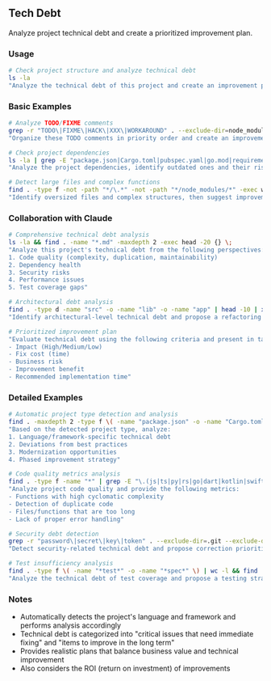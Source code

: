 ## Tech Debt

Analyze project technical debt and create a prioritized improvement plan.

### Usage

```bash
# Check project structure and analyze technical debt
ls -la
"Analyze the technical debt of this project and create an improvement plan"
```

### Basic Examples

```bash
# Analyze TODO/FIXME comments
grep -r "TODO\|FIXME\|HACK\|XXX\|WORKAROUND" . --exclude-dir=node_modules --exclude-dir=.git
"Organize these TODO comments in priority order and create an improvement plan"

# Check project dependencies
ls -la | grep -E "package.json|Cargo.toml|pubspec.yaml|go.mod|requirements.txt"
"Analyze the project dependencies, identify outdated ones and their risks"

# Detect large files and complex functions
find . -type f -not -path "*/\.*" -not -path "*/node_modules/*" -exec wc -l {} + | sort -rn | head -10
"Identify oversized files and complex structures, then suggest improvements"
```

### Collaboration with Claude

```bash
# Comprehensive technical debt analysis
ls -la && find . -name "*.md" -maxdepth 2 -exec head -20 {} \;
"Analyze this project's technical debt from the following perspectives:
1. Code quality (complexity, duplication, maintainability)
2. Dependency health
3. Security risks
4. Performance issues
5. Test coverage gaps"

# Architectural debt analysis
find . -type d -name "src" -o -name "lib" -o -name "app" | head -10 | xargs ls -la
"Identify architectural-level technical debt and propose a refactoring plan"

# Prioritized improvement plan
"Evaluate technical debt using the following criteria and present in table format:
- Impact (High/Medium/Low)
- Fix cost (time)
- Business risk
- Improvement benefit
- Recommended implementation time"
```

### Detailed Examples

```bash
# Automatic project type detection and analysis
find . -maxdepth 2 -type f \( -name "package.json" -o -name "Cargo.toml" -o -name "pubspec.yaml" -o -name "go.mod" -o -name "pom.xml" \)
"Based on the detected project type, analyze:
1. Language/framework-specific technical debt
2. Deviations from best practices
3. Modernization opportunities
4. Phased improvement strategy"

# Code quality metrics analysis
find . -type f -name "*" | grep -E "\.(js|ts|py|rs|go|dart|kotlin|swift|java)$" | wc -l
"Analyze project code quality and provide the following metrics:
- Functions with high cyclomatic complexity
- Detection of duplicate code
- Files/functions that are too long
- Lack of proper error handling"

# Security debt detection
grep -r "password\|secret\|key\|token" . --exclude-dir=.git --exclude-dir=node_modules | grep -v ".env.example"
"Detect security-related technical debt and propose correction priorities and countermeasures"

# Test insufficiency analysis
find . -type f \( -name "*test*" -o -name "*spec*" \) | wc -l && find . -type f -name "*.md" | xargs grep -l "test"
"Analyze the technical debt of test coverage and propose a testing strategy"
```

### Notes

- Automatically detects the project's language and framework and performs analysis accordingly
- Technical debt is categorized into "critical issues that need immediate fixing" and "items to improve in the long term"
- Provides realistic plans that balance business value and technical improvement
- Also considers the ROI (return on investment) of improvements
